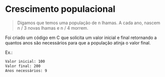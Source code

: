 # Crescimento populacional

> Digamos que temos uma população de n lhamas. A cada ano, nascem n / 3 novas lhamas e n / 4 morrem.

Foi criado um código em C que solicita um valor inicial e final retornando a quantos anos são necessários para que a população atinja o valor final.

Ex.:

```txt
Valor inicial: 100
Valor final: 200
Anos necessários: 9
```
